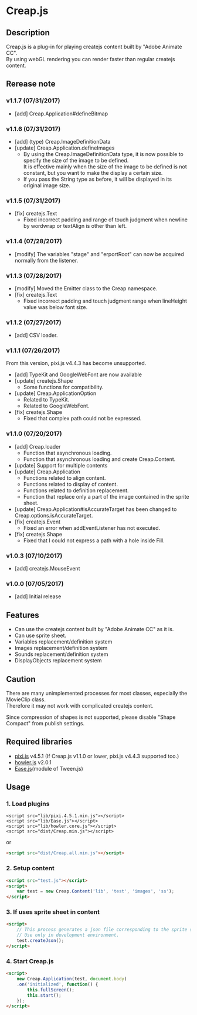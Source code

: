# Creap.js

## Description

Creap.js is a plug-in for playing createjs content built by "Adobe Animate CC".<br />
By using webGL rendering you can render faster than regular createjs content.

## Rerease note

### v1.1.7 (07/31/2017)
- [add] Creap.Application#defineBitmap
	
### v1.1.6 (07/31/2017)
- [add] (type) Creap.ImageDefinitionData
- [update] Creap.Application.defineImages
	- By using the Creap.ImageDefinitionData type, it is now possible to specify the size of the image to be defined.<br />
	  It is effective mainly when the size of the image to be defined is not constant, but you want to make the display a certain size.
	- If you pass the String type as before, it will be displayed in its original image size.
	
### v1.1.5 (07/31/2017)
- [fix] createjs.Text
	- Fixed incorrect padding and range of touch judgment when newline by wordwrap or textAlign is other than left.

### v1.1.4 (07/28/2017)
- [modify] The variables "stage" and "erportRoot" can now be acquired normally from the listener.
	
### v1.1.3 (07/28/2017)
- [modify] Moved the Emitter class to the Creap namespace.
- [fix] createjs.Text
	- Fixed incorrect padding and touch judgment range when lineHeight value was below font size.

### v1.1.2 (07/27/2017)
- [add] CSV loader.

### v1.1.1 (07/26/2017)
<span style="red:">From this version, pixi.js v4.4.3 has become unsupported.</span>
- [add] TypeKit and GoogleWebFont are now available
- [update] createjs.Shape
	- Some functions for compatibility.
- [update] Creap.ApplicationOption
	- Related to TypeKit.
	- Related to GoogleWebFont.
- [fix] createjs.Shape
	- Fixed that complex path could not be expressed.
	
### v1.1.0 (07/20/2017)
- [add] Creap.loader
	- Function that asynchronous loading.
	- Function that asynchronous loading and create Creap.Content.
- [update] Support for multiple contents
- [update] Creap.Application
	- Functions related to align content.
	- Functions related to display of content.
	- Functions related to definition replacement.
	- Function that replace only a part of the image contained in the sprite sheet.
- [update] Creap.Application#isAccurateTarget has been changed to Creap.options.isAccurateTarget.
- [fix] createjs.Event
	- Fixed an error when addEventListener has not executed.
- [fix] createjs.Shape
	- Fixed that I could not express a path with a hole inside Fill.

### v1.0.3 (07/10/2017)
- [add] createjs.MouseEvent

### v1.0.0 (07/05/2017)
- [add] Initial release


## Features
- Can use the createjs content built by "Adobe Animate CC" as it is.
- Can use sprite sheet.
- Variables replacement/definition system
- Images replacement/definition system
- Sounds replacement/definition system
- DisplayObjects replacement system

## Caution
There are many unimplemented processes for most classes, especially the MovieClip class.<br />
Therefore it may not work with complicated createjs content.

Since compression of shapes is not supported, please disable "Shape Compact" from publish settings.

## Required libraries
- [pixi.js](http://www.pixijs.com/) v4.5.1 (If Creap.js v1.1.0 or lower, pixi.js v4.4.3 supported too.)
- [howler.js](https://howlerjs.com/) v2.0.1
- [Ease.js](http://www.createjs.com/)(module of Tween.js)

## Usage

### 1. Load plugins

```js:
<script src="lib/pixi.4.5.1.min.js"></script>
<script src="lib/Ease.js"></script>
<script src="lib/howler.core.js"></script>
<script src="dist/Creap.min.js"></script>
```
or
```html
<script src="dist/Creap.all.min.js"></script>
```

### 2. Setup content

```html
<script src="test.js"></script>
<script>
	var test = new Creap.Content('lib', 'test', 'images', 'ss');
</script>
```

### 3. If uses sprite sheet in content

```html
<script>
	// This process generates a json file corresponding to the sprite sheet.
	// Use only in development environment.
	test.createJson();
</script>
```

### 4. Start Creap.js

```html
<script>
	new Creap.Application(test, document.body)
	.on('initialized', function() {
		this.fullScreen();
		this.start();
	});
</script>
```